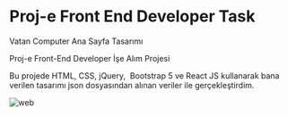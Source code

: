 # Proj-e Front End Developer Task

Vatan Computer Ana Sayfa Tasarımı

Proj-e Front-End Developer İşe Alım Projesi

Bu projede HTML, CSS, jQuery,  Bootstrap 5 ve React JS kullanarak bana verilen tasarımı json dosyasından alınan veriler ile gerçekleştirdim.

![web](https://omeremreelmali.com/wp-content/uploads/2021/07/FireShot-Capture-057-Proj-e-Front-End-Developer-Task-localhost-1.png)
